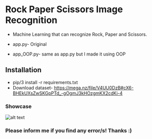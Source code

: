 # Rock Paper Scissors Image Recognition

- Machine Learning that can recognize Rock, Paper and Scissors.


- app.py- Original
- app_OOP.py- same as app.py but I made it using OOP


## Installation
- pip/3 install -r requirements.txt
- Download dataset- https://mega.nz/file/V4UU0DzB#cX6-BHEkUXsZwSKGpPTd_-gOgmJ3kHOzgmKX2cdKi-4



### Showcase

![alt text](https://cdn.discordapp.com/attachments/641531675582398464/788800851657097304/Screenshot_2020-12-16_181246.png)


### Please inform me if you find any error/s! Thanks :)
